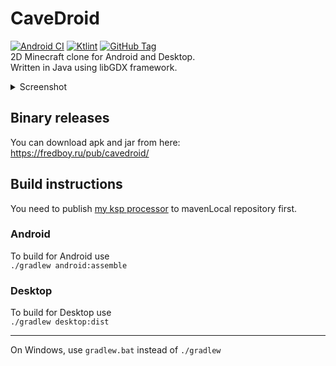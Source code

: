 # CaveDroid
[![Android CI](https://github.com/fredboy/cavedroid/actions/workflows/android.yml/badge.svg)](https://github.com/fredboy/cavedroid/actions/workflows/android.yml)
[![Ktlint](https://github.com/fredboy/cavedroid/actions/workflows/ktlint.yml/badge.svg)](https://github.com/fredboy/cavedroid/actions/workflows/ktlint.yml)
[![GitHub Tag](https://img.shields.io/github/v/tag/fredboy/cavedroid)](https://github.com/fredboy/cavedroid/tags) <br>
2D Minecraft clone for Android and Desktop. <br>
Written in Java using libGDX framework. <br>
<details>
  <summary>Screenshot</summary>

![Screenshot](https://fredboy.ru/pub/cavedroid/screenshot.png)

</details>

## Binary releases
You can download apk and jar from here: <br>
<https://fredboy.ru/pub/cavedroid/>
## Build instructions
You need to publish [my ksp processor](https://github.com/fredboy/automultibind) to mavenLocal repository first.
### Android
To build for Android use <br>
`./gradlew android:assemble` <br>
### Desktop
To build for Desktop use <br>
`./gradlew desktop:dist` <br>
***
On Windows, use `gradlew.bat` instead of `./gradlew`

